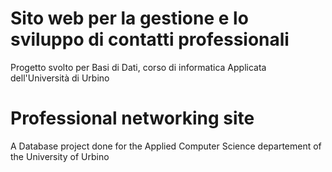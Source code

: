 # Sito web per la gestione e lo sviluppo di contatti professionali 
Progetto svolto per Basi di Dati, corso di informatica Applicata dell'Università di Urbino

# Professional networking site
A Database project done for the Applied Computer Science departement of the University of Urbino

